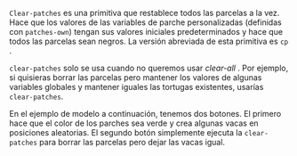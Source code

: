 ﻿`Clear-patches` es una primitiva que restablece todos las parcelas a la vez. Hace que los valores de las variables de parche personalizadas (definidas con `patches-own`) tengan sus valores iniciales predeterminados y hace que todos las parcelas sean negros. La versión abreviada de esta primitiva es `cp` .

`clear-patches` solo se usa cuando no queremos usar *clear-all* . Por ejemplo, si quisieras borrar las parcelas pero mantener los valores de algunas variables globales y mantener iguales las tortugas existentes, usarías `clear-patches`.

En el ejemplo de modelo a continuación, tenemos dos botones. El primero hace que el color de los parches sea verde y crea algunas vacas en posiciones aleatorias. El segundo botón simplemente ejecuta la `clear-patches` para borrar las parcelas pero dejar las vacas igual.
